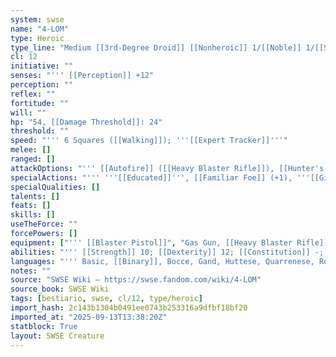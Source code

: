 ```yaml
---
system: swse
name: "4-LOM"
type: Heroic
type_line: "Medium [[3rd-Degree Droid]] [[Nonheroic]] 1/[[Noble]] 1/[[Scoundrel]] 5/[[Scout]] 3/[[Bounty Hunter]] 3"
cl: 12
initiative: ""
senses: "''' [[Perception]] +12"
perception: ""
reflex: ""
fortitude: ""
will: ""
hp: "54, [[Damage Threshold]]: 24"
threshold: ""
speed: "''' 6 Squares ([[Walking]]); '''[[Expert Tracker]]'''"
melee: []
ranged: []
attackOptions: "''' [[Autofire]] ([[Heavy Blaster Rifle]]), [[Hunter's Mark|'''Hunter's Mark''']], [[Point-Blank Shot]]"
specialActions: "''' '''[[Educated]]''', [[Familiar Foe]] (+1), '''[[Gimmick]]''', '''[[Hunter's Target]]''', [[Knack|'''Knack''']]"
specialQualities: []
talents: []
feats: []
skills: []
useTheForce: ""
forcePowers: []
equipment: ["''' [[Blaster Pistol]]", "Gas Gun, [[Heavy Blaster Rifle]], [[Audio Recorder]], [[Datapad]]"]
abilities: "''' [[Strength]] 10; [[Dexterity]] 12; [[Constitution]] -; [[Intelligence]] 16; [[Wisdom]] 12; [[Charisma]] 15"
languages: "''' Basic, [[Binary]], Bocce, Gand, Huttese, Quarrenese, Rodese, Ryl, Shyriiwook; [[Translator Unit]] (DC 10)"
notes: ""
source: "SWSE Wiki – https://swse.fandom.com/wiki/4-LOM"
source_book: SWSE Wiki
tags: [bestiario, swse, cl/12, type/heroic]
import_hash: 2c143b1304b0491ee0743b253316a9dfbf18bf20
imported_at: "2025-09-13T13:38:20Z"
statblock: True
layout: SWSE Creature
---
```

